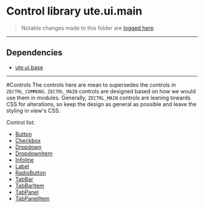 # Control library ute.ui.main

> Notable changes made to this folder are [logged here](doc/CHANGELOG.md).


***
## Dependencies
* [ute.ui.base](../../../../../ZEBASE_CTRL/src/ute/ui/base/README.md)


***
#Controls
The controls here are mean to supersedes the controls in `ZECTRL_COMMONS`. `ZECTRL_MAIN` controls are designed based on how we would use them in modules. Generally, `ZECTRL_MAIN` controls are leaning towards CSS for alterations, so keep the design as general as possible and leave the styling in view's CSS.

Control list:

* [Button](doc/Button.md)
* [Checkbox](doc/Checkbox.md)
* [Dropdown](doc/Dropdown.md)
* [DropdownItem](doc/DropdownItem.md)
* [Infoline](doc/Infoline.md)
* [Label](doc/Label.md)
* [RadioButton](doc/RadioButton.md)
* [TabBar](doc/TabBar.md)
* [TabBarItem](doc/TabBarItem.md)
* [TabPanel](doc/TabPanel.md)
* [TabPanelItem](doc/TabPanelItem.md)

